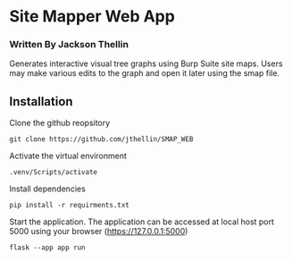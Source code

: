 # Site Mapper Web App
### Written By Jackson Thellin
Generates interactive visual tree graphs using Burp Suite site maps. Users may make various edits to the graph and open it later using the smap file.

## Installation
Clone the github reopsitory
```
git clone https://github.com/jthellin/SMAP_WEB
```
Activate the virtual environment
```
.venv/Scripts/activate
```
Install dependencies
```
pip install -r requirments.txt
```
Start the application. The application can be accessed at local host port 5000 using your browser (https://127.0.0.1:5000)
```
flask --app app run
```
